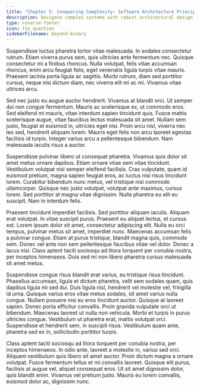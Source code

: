```yaml
---
title: "Chapter 5: Conquering Complexity: Software Architecture Principles"
description: Navigate complex systems with robust architectural design strategies.
type: reverse-footer
icon: fas question
sidebarFilename: beyond-binary
---
```

Suspendisse luctus pharetra tortor vitae malesuada. In sodales consectetur rutrum. Etiam viverra purus sem, quis ultricies ante fermentum nec. Quisque consectetur mi a finibus rhoncus. Nulla volutpat, felis vitae accumsan rhoncus, enim arcu feugiat felis, eget venenatis ligula turpis vitae mauris. Praesent lacinia porta ligula ac sagittis. Morbi rutrum, diam sed porttitor cursus, neque nisi dictum diam, nec viverra elit mi ac mi. Vivamus vitae ultrices arcu.

Sed nec justo eu augue auctor hendrerit. Vivamus at blandit orci. Ut semper dui non congue fermentum. Mauris ac scelerisque ex, ut commodo eros. Sed eleifend mi mauris, vitae interdum sapien tincidunt quis. Fusce mattis scelerisque augue, vitae faucibus lectus malesuada sit amet. Nullam sem justo, feugiat et euismod in, ultricies eget nisi. Proin arcu nisl, viverra nec leo sed, hendrerit aliquam lorem. Mauris eget felis non arcu laoreet egestas facilisis id turpis. Integer varius arcu a pellentesque bibendum. Nam malesuada iaculis risus a auctor.

Suspendisse pulvinar libero ut consequat pharetra. Vivamus quis dolor sit amet metus ornare dapibus. Etiam ornare vitae sem vitae tincidunt. Vestibulum volutpat nisl semper eleifend facilisis. Cras vulputate, quam id euismod pretium, magna sapien feugiat eros, ac luctus nisi risus tincidunt lorem. Curabitur bibendum nunc metus, vel tristique nisi commodo ullamcorper. Quisque nec justo volutpat, volutpat ante maximus, cursus lorem. Sed porttitor at magna vitae dignissim. Nulla pharetra eu elit eu suscipit. Nam in interdum felis.

Praesent tincidunt imperdiet facilisis. Sed porttitor aliquam iaculis. Aliquam erat volutpat. In vitae suscipit purus. Praesent eu aliquet lectus, et cursus est. Lorem ipsum dolor sit amet, consectetur adipiscing elit. Nulla eu orci tempus, pulvinar metus sit amet, imperdiet nunc. Maecenas accumsan felis a pulvinar congue. Etiam at purus tristique, blandit magna quis, commodo sem. Donec vel ante non sem pellentesque faucibus vitae vel dolor. Donec a lacus nisi. Class aptent taciti sociosqu ad litora torquent per conubia nostra, per inceptos himenaeos. Duis sed mi non libero pharetra cursus malesuada sit amet metus.

Suspendisse congue risus blandit erat varius, eu tristique risus tincidunt. Phasellus accumsan, ligula et dictum pharetra, velit sem sodales quam, quis dapibus ligula mi sed dui. Duis ligula nisl, hendrerit vel molestie vel, fringilla id urna. Quisque varius eros vitae metus sodales, sit amet varius nulla congue. Nullam posuere nisi eu eros tincidunt auctor. Quisque at laoreet sapien. Donec porta efficitur convallis. Proin gravida vulputate orci ut bibendum. Maecenas laoreet ut nulla non vehicula. Morbi et turpis in purus ultricies congue. Vestibulum ut pharetra erat, mattis volutpat orci. Suspendisse et hendrerit sem, in suscipit risus. Vestibulum quam ante, pharetra sed ex in, sollicitudin porttitor turpis.

Class aptent taciti sociosqu ad litora torquent per conubia nostra, per inceptos himenaeos. In odio ante, laoreet a molestie in, varius sed orci. Aliquam vestibulum quis libero sit amet auctor. Proin dictum magna a ornare volutpat. Fusce fermentum tellus et mi convallis laoreet. Quisque elit purus, facilisis at augue vel, aliquet consequat eros. Ut sit amet dignissim dolor, quis blandit enim. Vivamus vel pretium justo. Mauris eu lorem convallis, euismod dolor ac, dignissim nunc.